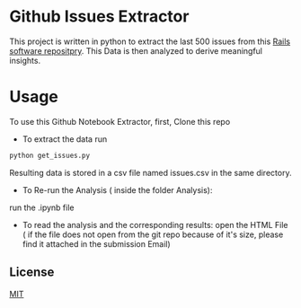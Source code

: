 # Github Issues Extractor

This project is written in python to extract the last 500 issues from this [Rails software repositpry](https://github.com/rails/rails).
This Data is then analyzed to derive meaningful insights.


# Usage 
To use this Github Notebook Extractor, first, Clone this repo

* To extract the data run 

```bash
python get_issues.py
```

Resulting data is stored in a csv file named issues.csv in the same directory.



* To Re-run the Analysis ( inside the folder Analysis):

 run the .ipynb file 

* To read the analysis and the corresponding results:
open the HTML File ( if the file does not open from the git repo because of it's size, please find it attached in the submission Email)



## License

[MIT](https://choosealicense.com/licenses/mit/)
